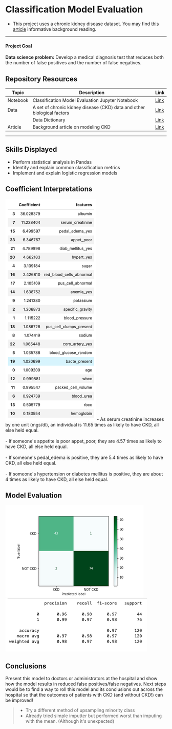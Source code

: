 <!---
Questions? Comments?:
1. Log an issue to this repo to alert us of a problem.
2. Suggest an edit yourself by forking this repo, making edits, and submitting a pull request with your changes back to our master branch.
3. Reach out to the data team on Slack and share your thoughts!
--->

# Classification Model Evaluation


- This project uses a chronic kidney disease dataset. You may find [this article](./chronic_kidney_disease.pdf) informative background reading. 
---

#### Project Goal
**Data science problem:** Develop a medical diagnosis test that reduces both the number of false positives and the number of false negatives.

## Repository Resources

| Topic | Description | Link |
| --- | --- | --- |
| Notebook |  Classification Model Evaluation Jupyter Notebook | [Link](./starter-code.ipynb)|
| Data | A set of chronic kidney disease (CKD) data and other biological factors | [Link](./chronic_kidney_disease_full.csv)|
|      | Data Dictionary | [Link](./chronic_kidney_disease_header.txt)|
| Article | Background article on modeling CKD| [Link](./chronic_kidney_disease.pdf) |

---

## Skills Displayed

- Perform statistical analysis in Pandas
- Identify and explain common classification metrics
- Implement and explain logistic regression models

## Coefficient Interpretations

<img src="./Reports/Coeffs.png">
- As serum creatinine increases by one unit (mgs/dl), an individual is 11.65 times as likely to have CKD, all else held equal.<br><br>
- If someone's appetite is poor appet_poor, they are 4.57 times as likely to have CKD, all else held equal.<br><br>
- If someone's pedal_edema is positive, they are 5.4 times as likely to have CKD, all else held equal.<br><br>
- If someone's hypertension or diabetes mellitus is positive, they are about 4 times as likely to have CKD, all else held equal.

## Model Evaluation

<img src="./Reports/Confusion_matrix.png">
<img src="./Reports/Classification_Report.png">

## Conclusions

Present this model to doctors or administrators at the hospital and show how the model results in reduced false positives/false negatives. Next steps would be to find a way to roll this model and its conclusions out across the hospital so that the outcomes of patients with CKD (and without CKD!) can be improved!

> - Try a different method of upsampling minority class
> - Already tried simple imputter but performed worst than imputing with the mean. (Although it's unexpected)